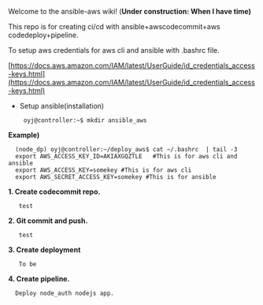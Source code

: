Welcome to the ansible-aws wiki!  (**Under construction: When I have time)**

This repo is for creating ci/cd with ansible+awscodecommit+aws codedeploy+pipeline.

 To setup aws credentials for aws cli and ansible with .bashrc file.

[https://docs.aws.amazon.com/IAM/latest/UserGuide/id_credentials_access-keys.html](https://docs.aws.amazon.com/IAM/latest/UserGuide/id_credentials_access-keys.html)

* Setup ansible(installation)

       oyj@controller:~$ mkdir ansible_aws
      
    

 **Example)**


      (node_dp) oyj@controller:~/deploy_aws$ cat ~/.bashrc  | tail -3
      export AWS_ACCESS_KEY_ID=AKIAXGQZTLE   #This is for aws cli and ansible
      export AWS_ACCESS_KEY=somekey #This is for aws cli
      export AWS_SECRET_ACCESS_KEY=somekey #This is for ansible

**1. Create codecommit repo.**



       test


**2. Git commit and push.**

       test


**3. Create deployment**
       
       To be
       
       
       

**4. Create pipeline.**

      Deploy node_auth nodejs app.


